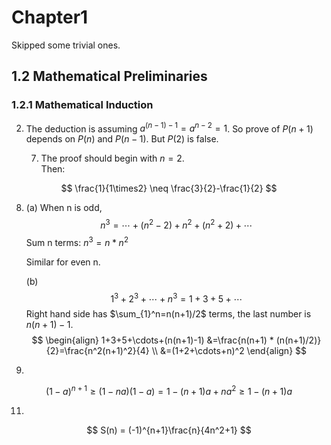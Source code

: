 
# Chapter1
Skipped some trivial ones. 
## 1.2 Mathematical Preliminaries
### 1.2.1 Mathematical Induction
2.  The deduction is assuming $a^{(n-1)-1}=a^{n-2}=1$. So prove of $P(n+1)$ depends on $P(n)$ and $P(n-1)$. 
But $P(2)$ is false.

	7. The proof should begin with $n=2$.  
Then: 

$$
\frac{1}{1\times2} \neq \frac{3}{2}-\frac{1}{2}
$$

8. (a) When n is odd,
   $$
   n^3=\cdots+(n^2-2)+n^2+(n^2+2)+\cdots
   $$
   Sum n terms: $n^3=n*n^2$

   Similar for even n.

   (b) 
   $$
   1^3+2^3+\cdots+n^3=1+3+5+\cdots
   $$
   Right hand side has $\sum_{1}^n=n(n+1)/2$ terms, the last number is $n(n+1)-1$.
   $$
   \begin{align}
   1+3+5+\cdots+(n(n+1)-1) &=\frac{n(n+1) * (n(n+1)/2)}{2}=\frac{n^2(n+1)^2}{4} \\
   &=(1+2+\cdots+n)^2
   \end{align}
   $$
   

9.
$$
   (1-a)^{n+1}\ge(1-na)(1-a)=1-(n+1)a+na^2\ge1-(n+1)a
$$






11. 
$$
S(n) = (-1)^{n+1}\frac{n}{4n^2+1}
$$

